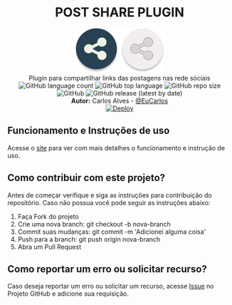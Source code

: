 <h1 align="center">POST SHARE PLUGIN</h1>


<p align="center">
    <img src="../../images/logo-dark-to-light.png#gh-light-mode-only" />
    <img src="../../images/logo-light-to-dark.png#gh-dark-mode-only" /><br>
    Plugin para compartilhar links das postagens nas rede sóciais<br>
    <img alt="GitHub language count" src="https://img.shields.io/github/languages/count/EuCarlos/post-share-plugin?style=flat-square">
    <img alt="GitHub top language" src="https://img.shields.io/github/languages/top/EuCarlos/post-share-plugin?color=orange&style=flat-square">
    <img alt="GitHub repo size" src="https://img.shields.io/github/repo-size/EuCarlos/post-share-plugin?color=yellow&style=flat-square">
    <img alt="GitHub" src="https://img.shields.io/github/license/EuCarlos/post-share-plugin?style=flat-square">
    <img alt="GitHub release (latest by date)" src="https://img.shields.io/github/v/release/eucarlos/post-share-plugin?style=flat-square">
    <br><b>Autor:</b> Carlos Alves - <a href="https://github.com/EuCarlos">@EuCarlos</a>
    <br><a href="https://eucarlos.github.io/post-share-plugin"><img alt="Deploy" src="https://img.shields.io/badge/Deploy%20no%20GH%20Pages-12100E?style=for-the-badge&logo=github&logoColor=white"/></a>
</p>

## Funcionamento e Instruções de uso
Acesse o [site](https://eucarlos.github.io/post-share-plugin) para ver com mais detalhes o funcionamento e instrução de uso.

## Como contribuir com este projeto?

Antes de começar verifique e siga as instruções para contribuição do repositório. Caso não possua você pode seguir as instruções abaixo:

1. Faça Fork do projeto
2. Crie uma nova branch: git checkout -b nova-branch
3. Commit suas mudanças: git commit -m 'Adicionei alguma coisa'
4. Push para a branch: git push origin nova-branch
5. Abra um Pull Request

## Como reportar um erro ou solicitar recurso?

Caso deseja reportar um erro ou solicitar um recurso, acesse [Issue](https://github.com/eucarlos/post-share-plugin/issues) no Projeto GitHub e adicione sua requisição.